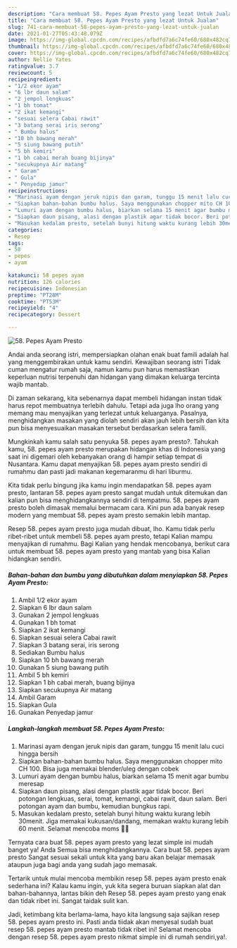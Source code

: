 ```yaml
---
description: "Cara membuat 58. Pepes Ayam Presto yang lezat Untuk Jualan"
title: "Cara membuat 58. Pepes Ayam Presto yang lezat Untuk Jualan"
slug: 741-cara-membuat-58-pepes-ayam-presto-yang-lezat-untuk-jualan
date: 2021-01-27T05:43:48.079Z
image: https://img-global.cpcdn.com/recipes/afbdfd7a6c74fe60/680x482cq70/58-pepes-ayam-presto-foto-resep-utama.jpg
thumbnail: https://img-global.cpcdn.com/recipes/afbdfd7a6c74fe60/680x482cq70/58-pepes-ayam-presto-foto-resep-utama.jpg
cover: https://img-global.cpcdn.com/recipes/afbdfd7a6c74fe60/680x482cq70/58-pepes-ayam-presto-foto-resep-utama.jpg
author: Nellie Yates
ratingvalue: 3.7
reviewcount: 5
recipeingredient:
- "1/2 ekor ayam"
- "6 lbr daun salam"
- "2 jempol lengkuas"
- "1 bh tomat"
- "2 ikat kemangi"
- "sesuai selera Cabai rawit"
- "3 batang serai iris serong"
- " Bumbu halus"
- "10 bh bawang merah"
- "5 siung bawang putih"
- "5 bh kemiri"
- "1 bh cabai merah buang bijinya"
- "secukupnya Air matang"
- " Garam"
- " Gula"
- " Penyedap jamur"
recipeinstructions:
- "Marinasi ayam dengan jeruk nipis dan garam, tunggu 15 menit lalu cuci hingga bersih"
- "Siapkan bahan-bahan bumbu halus. Saya menggunakan chopper mito CH 100. Bisa juga memakai blender/uleg dengan cobek"
- "Lumuri ayam dengan bumbu halus, biarkan selama 15 menit agar bumbu meresap"
- "Siapkan daun pisang, alasi dengan plastik agar tidak bocor. Beri potongan lengkuas, serai, tomat, kemangi, cabai rawit, daun salam. Beri potongan ayam dan bumbu, kemudian bungkus rapi."
- "Masukan kedalam presto, setelah bunyi hitung waktu kurang lebih 30menit. Jiga memakai kukusan/dandang, memakan waktu kurang lebih 60 menit. Selamat mencoba moms 🙏😍"
categories:
- Resep
tags:
- 58
- pepes
- ayam

katakunci: 58 pepes ayam 
nutrition: 126 calories
recipecuisine: Indonesian
preptime: "PT28M"
cooktime: "PT53M"
recipeyield: "4"
recipecategory: Dessert

---
```



![58. Pepes Ayam Presto](https://img-global.cpcdn.com/recipes/afbdfd7a6c74fe60/680x482cq70/58-pepes-ayam-presto-foto-resep-utama.jpg)

Andai anda seorang istri, mempersiapkan olahan enak buat famili adalah hal yang menggembirakan untuk kamu sendiri. Kewajiban seorang istri Tidak cuman mengatur rumah saja, namun kamu pun harus memastikan keperluan nutrisi terpenuhi dan hidangan yang dimakan keluarga tercinta wajib mantab.

Di zaman  sekarang, kita sebenarnya dapat membeli hidangan instan tidak harus repot membuatnya terlebih dahulu. Tetapi ada juga lho orang yang memang mau menyajikan yang terlezat untuk keluarganya. Pasalnya, menghidangkan masakan yang diolah sendiri akan jauh lebih bersih dan kita pun bisa menyesuaikan masakan tersebut berdasarkan selera famili. 



Mungkinkah kamu salah satu penyuka 58. pepes ayam presto?. Tahukah kamu, 58. pepes ayam presto merupakan hidangan khas di Indonesia yang saat ini digemari oleh kebanyakan orang di hampir setiap tempat di Nusantara. Kamu dapat menyajikan 58. pepes ayam presto sendiri di rumahmu dan pasti jadi makanan kegemaranmu di hari liburmu.

Kita tidak perlu bingung jika kamu ingin mendapatkan 58. pepes ayam presto, lantaran 58. pepes ayam presto sangat mudah untuk ditemukan dan kalian pun bisa menghidangkannya sendiri di tempatmu. 58. pepes ayam presto boleh dimasak memalui bermacam cara. Kini pun ada banyak resep modern yang membuat 58. pepes ayam presto semakin lebih mantap.

Resep 58. pepes ayam presto juga mudah dibuat, lho. Kamu tidak perlu ribet-ribet untuk membeli 58. pepes ayam presto, tetapi Kalian mampu menyajikan di rumahmu. Bagi Kalian yang hendak mencobanya, berikut cara untuk membuat 58. pepes ayam presto yang mantab yang bisa Kalian hidangkan sendiri.

<!--inarticleads1-->

##### Bahan-bahan dan bumbu yang dibutuhkan dalam menyiapkan 58. Pepes Ayam Presto:

1. Ambil 1/2 ekor ayam
1. Siapkan 6 lbr daun salam
1. Gunakan 2 jempol lengkuas
1. Gunakan 1 bh tomat
1. Siapkan 2 ikat kemangi
1. Siapkan sesuai selera Cabai rawit
1. Siapkan 3 batang serai, iris serong
1. Sediakan  Bumbu halus
1. Siapkan 10 bh bawang merah
1. Gunakan 5 siung bawang putih
1. Ambil 5 bh kemiri
1. Siapkan 1 bh cabai merah, buang bijinya
1. Siapkan secukupnya Air matang
1. Ambil  Garam
1. Siapkan  Gula
1. Gunakan  Penyedap jamur




<!--inarticleads2-->

##### Langkah-langkah membuat 58. Pepes Ayam Presto:

1. Marinasi ayam dengan jeruk nipis dan garam, tunggu 15 menit lalu cuci hingga bersih
1. Siapkan bahan-bahan bumbu halus. Saya menggunakan chopper mito CH 100. Bisa juga memakai blender/uleg dengan cobek
1. Lumuri ayam dengan bumbu halus, biarkan selama 15 menit agar bumbu meresap
1. Siapkan daun pisang, alasi dengan plastik agar tidak bocor. Beri potongan lengkuas, serai, tomat, kemangi, cabai rawit, daun salam. Beri potongan ayam dan bumbu, kemudian bungkus rapi.
1. Masukan kedalam presto, setelah bunyi hitung waktu kurang lebih 30menit. Jiga memakai kukusan/dandang, memakan waktu kurang lebih 60 menit. Selamat mencoba moms 🙏😍




Ternyata cara buat 58. pepes ayam presto yang lezat simple ini mudah banget ya! Anda Semua bisa menghidangkannya. Cara buat 58. pepes ayam presto Sangat sesuai sekali untuk kita yang baru akan belajar memasak ataupun juga bagi anda yang sudah jago memasak.

Tertarik untuk mulai mencoba membikin resep 58. pepes ayam presto enak sederhana ini? Kalau kamu ingin, yuk kita segera buruan siapkan alat dan bahan-bahannya, lantas bikin deh Resep 58. pepes ayam presto yang enak dan tidak ribet ini. Sangat taidak sulit kan. 

Jadi, ketimbang kita berlama-lama, hayo kita langsung saja sajikan resep 58. pepes ayam presto ini. Pasti anda tiidak akan menyesal sudah buat resep 58. pepes ayam presto mantab tidak ribet ini! Selamat mencoba dengan resep 58. pepes ayam presto nikmat simple ini di rumah sendiri,ya!.

